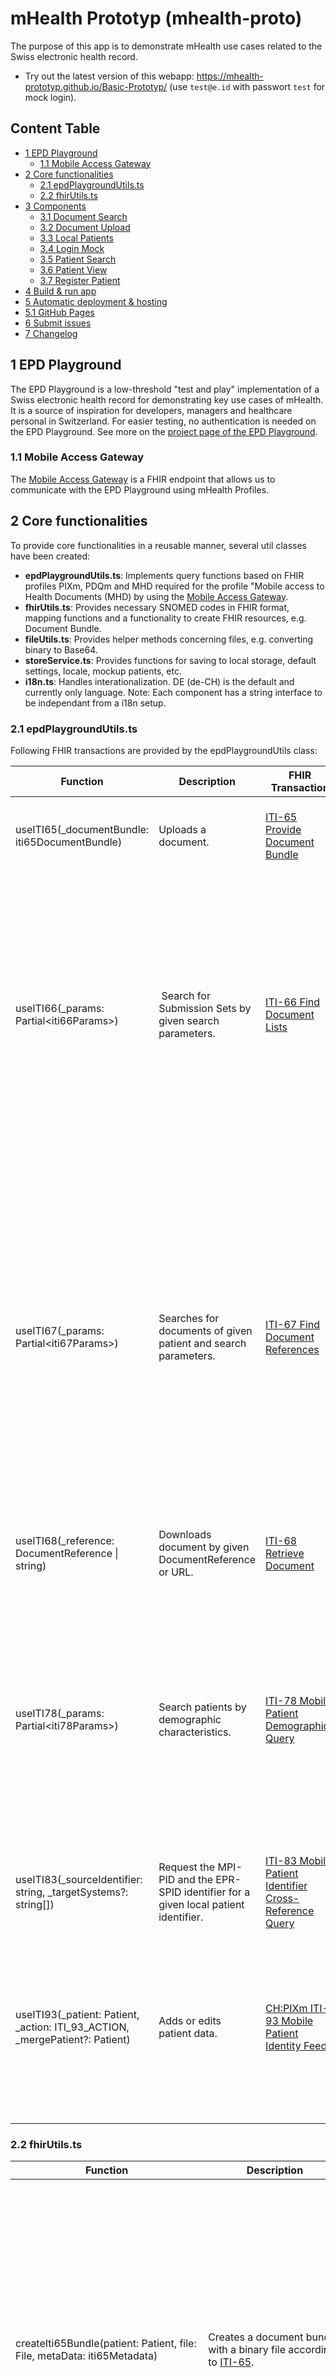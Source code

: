 # mHealth Prototyp (mhealth-proto)

The purpose of this app is to demonstrate  mHealth use cases related to the Swiss electronic health record.

- Try out the latest version of this webapp: https://mhealth-prototyp.github.io/Basic-Prototyp/ (use `test@e.id` with passwort `test` for mock login).

## Content Table
- [1 EPD Playground](#1-epd-playground)
  - [1.1 Mobile Access Gateway](#11-mobile-access-gateway)
- [2 Core functionalities](#2-core-functionalities)
  - [2.1 epdPlaygroundUtils.ts](#21-epdplaygroundutilsts)
  - [2.2 fhirUtils.ts](#22-fhirutilsts)
- [3 Components](#3-components)
  - [3.1 Document Search](#31-document-search)
  - [3.2 Document Upload](#32-document-upload)
  - [3.3 Local Patients](#33-local-patients)
  - [3.4 Login Mock](#34-login-mock)
  - [3.5 Patient Search](#35-patient-search)
  - [3.6 Patient View](#36-patient-view)
  - [3.7 Register Patient](#37-register-patient)
- [4 Build & run app](#4-build-run-app)
- [5 Automatic deployment & hosting](#5-automatic-deployment-hosting)
 - [5.1 GitHub Pages](#51-github-pages)
- [6 Submit issues](#6-submit-issues)
- [7 Changelog](#7-changelog)

## 1 EPD Playground
The EPD Playground is a low-threshold "test and play" implementation of a Swiss electronic health record for demonstrating key use cases of mHealth. It is a source of inspiration for developers, managers and healthcare personal in Switzerland. For easier testing, no authentication is needed on the EPD Playground. See more on the [project page of the EPD Playground](https://epdplayground.ch/index.php?title=Main_Page).

### 1.1 Mobile Access Gateway
The [Mobile Access Gateway](https://epdplayground.ch/index.php?title=Mobile_Access_Gateway) is a FHIR endpoint that allows us to communicate with the EPD Playground using mHealth Profiles.

## 2 Core functionalities
To provide core functionalities in a reusable manner, several util classes have been created:
- **epdPlaygroundUtils.ts**: Implements query functions based on FHIR profiles PIXm, PDQm and MHD required for the profile "Mobile access to Health Documents (MHD) by using the [Mobile Access Gateway](https://epdplayground.ch/index.php?title=Mobile_Access_Gateway).
- **fhirUtils.ts**: Provides necessary SNOMED codes in FHIR format, mapping functions and a functionality to create FHIR resources, e.g. Document Bundle.
- **fileUtils.ts**: Provides helper methods concerning files, e.g. converting binary to Base64.
- **storeService.ts**: Provides functions for saving to local storage, default settings, locale, mockup patients, etc.
- **i18n.ts**: Handles interationalization. DE (de-CH) is the default and currently only language. Note: Each component has a string interface to be independant from a i18n setup.

### 2.1 epdPlaygroundUtils.ts

Following FHIR transactions are provided by the epdPlaygroundUtils class:

| Function    | Description | FHIR Transaction |  Params     |  Returns    |
| ----------- | ----------- | --------------   | ----------- | ----------  |
| useITI65(_documentBundle: iti65DocumentBundle) | Uploads a document. | [ITI-65 Provide Document Bundle](http://fhir.ch/ig/ch-epr-mhealth/iti-65.html)  | **_documentBundle**: a Document Bundle representing a document, can be created with *createIti65Bundle()* from fhirUtils.ts  | A Promise with the uploaded Document Bundle with servers IDs  |
| useITI66(_params: Partial\<iti66Params>) | Search for Submission Sets by given search parameters. | [ITI-66 Find Document Lists](http://fhir.ch/ig/ch-epr-mhealth/iti-66.html) | **_params**: the FHIR search parameters (see [ihe.net](https://profiles.ihe.net/ITI/TF/Volume2/ITI-18.html#3.18.4.1.2.3.7.2) for more details). The _params object can contain one or more of following properties: <br />- code  (as string)<br />- date (as string)<br />- designationType (as string)<br />- identifier (as string)<br />- patient (as string)<br />- sourceId (as string)<br />- status  (as string or ListStatus when using [@i4mi/fhir_r4](https://github.com/i4mi/fhir-resources-r4))<br />- 'patient.identifier' (as string)<br />- 'source.given' (as string)<br />- 'source.family' (as string) | A Promise with an Array of List resources matching the parameters |
| useITI67(_params: Partial\<iti67Params>) | Searches for documents of given patient and search parameters. | 	[ITI-67 Find Document References](http://fhir.ch/ig/ch-epr-mhealth/iti-67.html) | **_params**: the FHIR search parameters (see [ihe.net](https://profiles.ihe.net/ITI/TF/Volume2/ITI-18.html#3.18.4.1.2.3.7.1) for more details). The _params object can contain one or more of following properties:<br />- 'author.given' (as string)<br />- 'author.family' (as string)<br />- category (as string)<br />- creation (as string)<br />- date (as string)<br />- event (as string)<br />- facility (as string)<br />- format (as string)<br />- identifier (as string)<br />- patient (as string)<br />- 'patient.identifier' (as string)<br />- period (as string)<br />- related (as string)<br />- 'security-label' (as string)<br />- setting (as string)<br />- sourceId (as string)<br />- status (as string or DocumentReferenceStatus when using [@i4mi/fhir_r4](https://github.com/i4mi/fhir-resources-r4))<br />- type (as string) | A Promise with an array of DocumentReference resources matching the search parameters |
| useITI68(_reference: DocumentReference \| string) | Downloads document by given DocumentReference or URL. | [ITI-68 Retrieve Document](https://fhir.ch/ig/ch-epr-mhealth/iti-68.html) | **_reference**: a DocumentReference resource or a string containing and URL to a document | A Promise with the document as a string |
| useITI78(_params: Partial\<iti78Params>) | Search patients by demographic characteristics. | [ITI-78 Mobile Patient Demographics Query](https://profiles.ihe.net/ITI/PDQm/ITI-78.html) | **_params**: the FHIR search parameters (see [ihe.net](https://profiles.ihe.net/ITI/PDQm/ITI-78.html#23784121-search-parameters) for more details). The _params object can contain one or more of following properties:<br />- gender (as string)<br />- family (as string)<br />- given (as string)<br />- 'address-city' (as string)<br />- 'address-country' (as string)<br />- 'address-postalcode' (as string)<br />- 'address-state' (as string)<br />Currently, not all IHE parameters are supported by the Mobile Access Gateway. | A Promise with an array of Patient resources matching the search parameters. |
| useITI83(_sourceIdentifier: string, _targetSystems?: string[]) | Request the MPI-PID and the EPR-SPID identifier for a given local patient identifier. | [ITI-83 Mobile Patient Identifier Cross-Reference Query](http://fhir.ch/ig/ch-epr-mhealth/iti-83.html) | **_sourceIdentifier**: local patient identifier (as string)<br />**_targetSystems?**: target systems as OIDs (optional, as Array of strings) | A Promise with a FHIR resource Parameters |
| useITI93(_patient: Patient, _action: ITI_93_ACTION, _mergePatient?: Patient) | Adds or edits patient data. | [CH:PIXm ITI-93 Mobile Patient Identity Feed](http://fhir.ch/ig/ch-epr-mhealth/iti-93.html) | **_patient**: the Patient resource to add / update / merge / delete<br />**_action**: wether to ADD / UPDATE or RESOLVE DUPLICATE (REMOVE is not supported by EPD Playground / MAG) (as string or ITI_93_ACTION)<br />**_mergePatient?**: optional, only needed when _action is merge: Patient resource for the patient to replace the original _patient when merging. | A Promise with a the server response (the uploaded Bundle with servers IDs). |


### 2.2 fhirUtils.ts
| Function    | Description |  Params     |  Returns    |
| ----------- | ----------- | ----------- | ----------  |
| createIti65Bundle(patient: Patient, file: File, metaData: iti65Metadata) | Creates a document bundle with a binary file according to [ITI-65](https://fhir.ch/ig/ch-epr-mhealth/iti-65.html). | **patient**: the patient FHIR resource the document belongs to<br /> **file**: the file to upload <br /> **metaData**: meta data describing the content of the file:<br />- title (as string)<br />- description (as string)<br />- isFhir? indicates that a .json file has FHIR content (as boolean)<br />- contentLanguage (as string)<br />- sourceIdentifier (as string)<br />- categoryCoding (as SystemCode)<br />- typeCoding (as SystemCode)<br />- facilityCoding (as SystemCode)<br />- practiceSettingCoding (as SystemCode) | A promise with a document bundle resource that can be used for the upload. |
| findClassTypeCombination(classCode: string) | Returns possible types for a given class code according to this mapping: [ehealthsuisse.art-decor.org](http://ehealthsuisse.art-decor.org/ch-epr-html-20200226T180620/voc-2.16.756.5.30.1.127.3.10.1.30-2020-02-26T174502.html) | **classCode**: class code to look for possible type codes | An Array of SystemCodeExtensions which contain possible type codes. |
| getClassCodeString(code: string, language: FhirUtilLanguageType) | Returns a display string for a given DocumentReference category (DocumentEntry.classCode) code. | **code**: SNOMED CT code of a category as string<br />**language**: The shorthand of the language of the display string ('en', de','fr', 'it' or 'rm') | The display property of the class, respectively category coding. |
| getTypeCodeString(code: string, language: FhirUtilLanguageType) | Returns a display string for a given DocumentReference type (DocumentEntry.typeCode) code. | **code**: SNOMED CT code of a type as string<br />**language**: The shorthand of the language of the display string ('en', de','fr', 'it' or 'rm') | The display property of the type coding. |
| getFacilityClassCodeString(code: string, language: FhirUtilLanguageType) | Returns a display string for a given DocumentReference context facility code. | **code**: SNOMED CT code of a facility as string<br />**language**: The shorthand of the language of the display string ('en', de','fr', 'it' or 'rm') | The display property of a facility class coding. |
| createFhirOrganization(_name: string, _identifier: Identifier, _contact: OrganizationContact, _address?: Address) | Creates an Organization resource from the given parameters. | **_name**: name of the organization<br />**_identifier**: identifier of the organization<br />**_contact**: contact information of the organization:<br />- given (as string)<br />- family (as string)<br />- phone? (as string)<br />- mail? (as string)<br />**_address**: address of the organization | An Organization FHIR resource with random UUID as id. |

Following codes are listed in the fhirUtils class:
- [DocumentEntry.classCode](https://fhir.ch/ig/ch-epr-term/ValueSet-DocumentEntry.classCode.html#logical-definition-cld) (is mapped to DocumentReference.category) as CLASS_CODES
- [DocumentEntry.typeCode](http://build.fhir.org/ig/hl7ch/ch-epr-term/ValueSet-DocumentEntry.typeCode.html#logical-definition-cld) (is mapped to DocumentReference.type) as TYPE_CODES
- [DocumentEntry.healthcareFacilityTypeCode](https://fhir.ch/ig/ch-epr-term/ValueSet-DocumentEntry.healthcareFacilityTypeCode.html) (is mapped to DocumentReference.facilityType) as FACILITY_CLASS_CODES
- [DocumentEntry.practiceSettingCode](https://fhir.ch/ig/ch-epr-term/ValueSet-DocumentEntry.practiceSettingCode.html) (is mapped to DocumentReference.practiceSetting) as PRACTICE_SETTING_CODES

## 3 Components
The mHealth prototype app consists of encapsulated components for typically needed functions, which can be easily reused in other apps based on the same technology stack. All components take use of a utils class [epdPlaygroundUtils.ts](https://github.com/mHealth-Prototyp/Basic-Prototyp/blob/main/src/utils/epdPlaygroundUtils.ts) which implements the core functions to access the EPD Playground / Mobile Access Gateway using mHealth profiles.

Following components are currently available:

### 3.1 Document Search
[DocumentSearch.vue](https://github.com/mHealth-Prototyp/Basic-Prototyp/blob/main/src/components/DocumentSearch.vue)

#### Description

Loads & displays documents that belong to a patient.

#### mHealth transactions used
- ITI-67 Find Document References
- ITI-68 Retrieve Document
- ITI-83 Mobile Patient Identifier Cross-Reference Query

#### Props
| Name        | Description | Type        |  required   |
| ----------- | ----------- | ----------- | ----------- |
| patient     | The Patient resource of the person the documents shall be searched for.  | Patient (FHIR resource)  | yes   |
| translations   | Strings for displaying on the page.   | DocumentSearchTranslationStrings | yes   |
| addedDocuments   | Array of documents added on client (e.g. with DocumentUpload.vue) after data was fetched from server. | Array<DocumentReference> | no  |
| locale   | The shorthand for the local language (e.g. de-CH). Default is de-CH. | String | no  |
| demoMode   | Slows down the transactions to make the transactions more visible in the GUI. Default: no. | Boolean | no  |

#### Events emitted
- found-document: Make available selected document to parent component e.g. for download or display. Emitted when the user selects a document from the search result list.

### 3.2 Document Upload
[DocumentUpload.vue](https://github.com/mHealth-Prototyp/Basic-Prototyp/blob/main/src/components/DocumentUpload.vue)

#### Description

Provides UI to describe a document with meta data and uploads it.

#### mHealth transactions used
- ITI-65 Provide Document Bundle

#### Props
| Name        | Description | Type        |  required   |
| ----------- | ----------- | ----------- | ----------- |
| translations   | Strings for displaying on the page.   | DocumentUploadTranslationStrings | yes   |
| patient     | The patient resource the file belongs to.  | Patient (FHIR resource)  | yes   |
| onDone | Function to be called when the upload process is done. | A function returning a boolean "success" | yes  |
| locale   | The shorthand for the local language (e.g. de-CH). Default is de-CH. | String | no  |

#### Events emitted
- upload-result: Notify parent component about upload result. Emitted after successful upload of document bundle.

### 3.3 Local Patients
[LocalPatients.Vue](https://github.com/mHealth-Prototyp/Basic-Prototyp/blob/main/src/components/LocalPatients.vue)

#### Description

Generates & displays random local patients for use in app and upload to EPD Playground.

#### mHealth transactions used
- ITI-83 Mobile Patient Identifier Cross-Reference Query

#### Props
| Name        | Description | Type        |  required   |
| ----------- | ----------- | ----------- | ----------- |
| localIdSystem | System of the local Identifier.  | An object containing a "urn" property e.g. for OID and a "display" property for a name.  | yes  |
| translations   | Strings for displaying on the page.   | LocalPatientsListTranslationStrings | yes   |
| options  | Options for the component. | LocalPatientsOptions | no |
| patients | Array of patients to be displayed as local patients. When none are provided, random generated patients are provided. | no |

#### Events emitted
- select-patient: Notify parent component about selected patient. Emitted when the user selects a patient from the list.

### 3.4 Login Mock
[LoginMock.vue](https://github.com/mHealth-Prototyp/Basic-Prototyp/blob/main/src/components/LoginMock.vue)

#### Description

Mocks the login to the platform with a token displayed in the UI.

#### mHealth transactions used
- none

#### Props
| Name        | Description | Type        |  required   |
| ----------- | ----------- | ----------- | ----------- |
| acceptedLogins | Accepted username, password combinations for login. | Array<LoginType> | yes |
| onLogin | Function that returns user that was logged in. | (user: LoginType) | no |

#### Events
- message: Notify parent component about token message to display. Emitted when mocked message for 2FA is "sent".

### 3.5 Patient Search
[PatientSearch.vue](https://github.com/mHealth-Prototyp/Basic-Prototyp/blob/main/src/components/PatientSearch.vue)

#### Description

Searches & displays patients on the EPD Playground.

#### mHealth transactions used
- ITI-78 Mobile Patient Demographics Query

#### Props
| Name        | Description | Type        |  required   |
| ----------- | ----------- | ----------- | ----------- |
| localIdSystem | System of the local Identifier.  | An object containing a "urn" property e.g. for OID and a "display" property for a name.  | yes |
| translations   | Strings for displaying on the page.   | PatientSearchTranslationStrings | yes   |
| options  | Options for the component. | PatientSearchOptions | no |

#### Events emitted
- found-patient: Notify parent component about found patient data. Emitted when user selects a patient from the search result list.

### 3.6 Patient View
[PatientView.vue](https://github.com/mHealth-Prototyp/Basic-Prototyp/blob/main/src/components/PatientView.vue)

#### Description

Shows patient details including documents. Also provides functionality to edit patient & upload documents (uses DocumentUpload.vue & DocumentSearch.vue).

#### mHealth transactions used
- CH:PIXm ITI-93 Mobile Patient Identity Feed

#### Props
| Name        | Description | Type        |  required   |
| ----------- | ----------- | ----------- | ----------- |
| patient     | The Patient resource to be displayed (and possibly edited).  | Patient (FHIR resource)  | yes   |
| translations   | Strings for displaying on the page.   | PatientViewTranslationStrings | yes   |
| options  | Options for the component. | PatientViewOptions | no |
| locale   | The shorthand for the local language (e.g. de-CH). Default is de-CH. | String | no  |

#### Events emitted
- edited-patient: Notifies parent components about updated patient. Emitted after successful upload of patient data.

### 3.7 Register Patient
[RegisterPatient.vue](https://github.com/mHealth-Prototyp/Basic-Prototyp/blob/main/src/components/RegisterPatient.vue)

#### Description

Registers a patient in the EPD Playground.

#### mHealth transactions used
- CH:PIXm ITI-93 Mobile Patient Identity Feed

#### Props
| Name        | Description | Type        |  required   |
| ----------- | ----------- | ----------- | ----------- |
| patient     | Prefills the register form with a given Patient resource.  | Patient (FHIR resource)  | no   |
| localIdSystem | System of the local Identifier.  | An object containing a "urn" property e.g. for OID and a "display" property for a name.  | yes |
| translations   | Strings for displaying on the page.   | RegisterPatientTranslationStrings | yes   |

#### Events emitted
- uploaded-patient: Notifies parent component about registered patient. Emitted after successful upload of patient data.

## 4 Build & run app

### Install dependencies

```bash
npm i
```

### Start the app in development mode (hot-code reloading, error reporting, etc.)

```bash
npm run start
```

### Build the app for production

```bash
npm run build
```

### Lint the files (static code analysis)

```bash
npm run lint
```

### Format the files (code formatter)

```bash
npm run format
```

### Customize the configuration

See [Configuring quasar.conf.js](https://quasar.dev/quasar-cli/quasar-conf-js).

## 5 Automatic deployment & hosting

### 5.1 GitHub Pages

When hosted on GitHub the app is being automatically deployed to the GitHub Pages by using the GitHub Actions function when a commit on the default branch "main" is performed. Configurations can be made in the [main.yml file](https://github.com/mHealth-Prototyp/Basic-Prototyp/blob/main/.github/workflows/main.yml). The static web files produced from the build command is published here (domain pattern automatically generated): https://mhealth-prototyp.github.io/Basic-Prototyp/.

Things to consider:

### Edit main.yml

Depending on your ssh token permissions you may only be able to edit files in the ".github" folder via browser.

### Check publicPath

When the app is served in a subdirectory (in this case: epd-use-case-prototypen), you need to set the variable "publicPath" in [quasar.conf.js](https://github.com/mHealth-Prototyp/Basic-Prototyp/blob/main/quasar.conf.js) to the name of the subdirectory (the default value corresponds to your repository name).

### Enable GitHub Pages

1. If it doesn't exist yet, push a new branch to your repository called "gh-pages"
2. Open repository settings (you must be administrator) > Pages
3. Select Source: "gh-pages", /root -> Save

### Check default branch

Make sure the name of your default branch is listed as trigger in the [main.yml file](https://github.com/mHealth-Prototyp/Basic-Prototyp/blob/main/.github/workflows/main.yml). Currently it uses the branch "main" to trigger the "build_and_deploy" job.

### Enable HTTPS

Follow this documentation (you must be administrator): [Securing your GitHub Pages site with HTTPS](https://docs.github.com/en/pages/getting-started-with-github-pages/securing-your-github-pages-site-with-https).

## 6 Submit issues
Go to the issue site of the repository. [github.com](https://github.com/mHealth-Prototyp/Basic-Prototyp/issues)

## 7 Changelog

| Version     | Date        | Changes     |
| ----------- | ----------- | ----------- |
| 1.0.1       | 25-05-2022  | - Hotfix: Download of file was not working when app running on https.<br />- Added version number to About page. |
| 1.0.0       | 23-05-2022  | Initial version |
